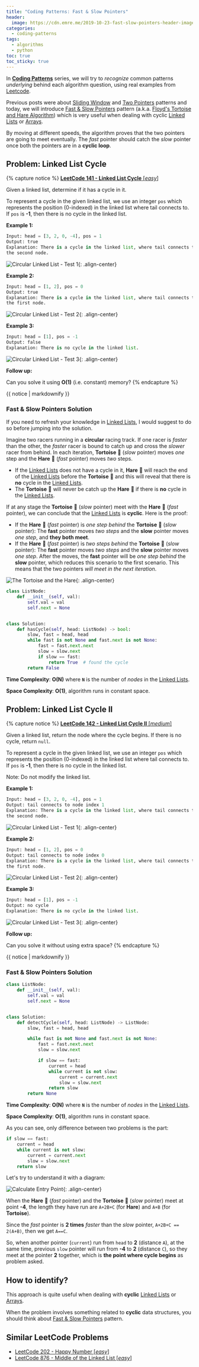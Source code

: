 ```yaml
---
title: "Coding Patterns: Fast & Slow Pointers"
header:
  image: https://cdn.emre.me/2019-10-23-fast-slow-pointers-header-image.jpg
categories:
  - coding-patterns
tags:
  - algorithms
  - python
toc: true
toc_sticky: true
---
```


In **[Coding Patterns](https://emre.me/categories/#coding-patterns)** series, we will try to *recognize* common patterns *underlying* behind each algorithm question, using real examples from [Leetcode](https://leetcode.com/).

Previous posts were about [Sliding Window](https://emre.me/coding-patterns/sliding-window/) and [Two Pointers](https://emre.me/coding-patterns/two-pointers/) patterns and today, we will introduce [Fast & Slow Pointers](https://emre.me/coding-patterns/fast-slow-pointers/) pattern (a.k.a. [Floyd's Tortoise and Hare Algorithm](https://en.wikipedia.org/wiki/Cycle_detection#Floyd's_Tortoise_and_Hare)) which is very useful when dealing with cyclic [Linked Lists](https://emre.me/data-structures/linked-lists/) or [Arrays](https://emre.me/data-structures/lists/).

By moving at different speeds, the algorithm proves that the two pointers are going to meet eventually. The *fast* pointer should catch the *slow* pointer once both the pointers are in a **cyclic loop**.

## Problem: Linked List Cycle ##
{% capture notice %}
[**LeetCode 141 - Linked List Cycle** [*easy*]](https://leetcode.com/problems/linked-list-cycle/)

Given a linked list, determine if it has a cycle in it.

To represent a cycle in the given linked list, we use an integer `pos` which represents the position (0-indexed) in the linked list where tail connects to. If `pos` is **-1**, then there is no cycle in the linked list.

**Example 1:**

```python
Input: head = [3, 2, 0, -4], pos = 1
Output: true
Explanation: There is a cycle in the linked list, where tail connects to 
the second node.
```

![Circular Linked List - Test 1](https://cdn.emre.me/2019-10-23-circularlinkedlist-test1.png){: .align-center}

**Example 2:**

```python
Input: head = [1, 2], pos = 0
Output: true
Explanation: There is a cycle in the linked list, where tail connects to 
the first node.
```

![Circular Linked List - Test 2](https://cdn.emre.me/2019-10-23-circularlinkedlist-test2.png){: .align-center}

**Example 3:**

```python
Input: head = [1], pos = -1
Output: false
Explanation: There is no cycle in the linked list.
```

![Circular Linked List - Test 3](https://cdn.emre.me/2019-10-23-circularlinkedlist-test3.png){: .align-center}

**Follow up:**

Can you solve it using **O(1)** (i.e. constant) memory?
{% endcapture %}

<div class="notice--info">
  {{ notice | markdownify }}
</div>

### Fast & Slow Pointers Solution ###

If you need to refresh your knowledge in [Linked Lists](https://emre.me/data-structures/linked-lists/), I would suggest to do so before jumping into the solution.

Imagine two racers running in a **circular** racing track. If one racer is *faster* than the other, the *faster* racer is bound to catch up and cross the *slower* racer from behind. In each iteration, **Tortoise** :turtle: (*slow* pointer) moves *one* step and the **Hare** :rabbit2: (*fast* pointer) moves *two* steps.

* If the [Linked Lists](https://emre.me/data-structures/linked-lists/) does not have a cycle in it, **Hare** :rabbit2: will reach the end of the [Linked Lists](https://emre.me/data-structures/linked-lists/) before the **Tortoise** :turtle: and this will reveal that there is **no** cycle in the [Linked Lists](https://emre.me/data-structures/linked-lists/).
* The **Tortoise** :turtle: will never be catch up the **Hare** :rabbit2: if there is **no** cycle in the [Linked Lists](https://emre.me/data-structures/linked-lists/).

If at any stage the **Tortoise** :turtle: (*slow* pointer) meet with the **Hare** :rabbit2: (*fast* pointer), we can conclude that the [Linked Lists](https://emre.me/data-structures/linked-lists/) is **cyclic**. Here is the proof:

* If the **Hare** :rabbit2: (*fast* pointer) is *one step behind* the **Tortoise** :turtle: (*slow* pointer): The **fast** pointer moves *two steps* and the **slow** pointer moves *one step*, and **they both meet**.
* If the **Hare** :rabbit2: (*fast* pointer) is *two steps behind* the **Tortoise** :turtle: (*slow* pointer): The **fast** pointer moves *two steps* and the **slow** pointer moves *one step*. After the moves, the **fast** pointer will be *one step behind* the **slow** pointer, which reduces this scenario to the first scenario. This means that the two pointers *will meet in the next iteration*.

![The Tortoise and the Hare](https://cdn.emre.me/2019-10-23-tortoise-and-hare.gif){: .align-center}

```python
class ListNode:
    def __init__(self, val):
        self.val = val
        self.next = None


class Solution:
    def hasCycle(self, head: ListNode) -> bool:
        slow, fast = head, head
        while fast is not None and fast.next is not None:
            fast = fast.next.next
            slow = slow.next
            if slow == fast:
                return True  # found the cycle
        return False
```
**Time Complexity**: **O(N)** where **`N`** is the number of *nodes* in the [Linked Lists](https://emre.me/data-structures/linked-lists/).

**Space Complexity**: **O(1)**, algorithm runs in constant space.

## Problem: Linked List Cycle II ##
{% capture notice %}
[**LeetCode 142 - Linked List Cycle II** [*medium*]](https://leetcode.com/problems/linked-list-cycle-ii/)

Given a linked list, return the node where the cycle begins. If there is no cycle, return `null`.

To represent a cycle in the given linked list, we use an integer `pos` which represents the position (0-indexed) in the linked list where tail connects to. If `pos` is **-1**, then there is no cycle in the linked list.

Note: Do not modify the linked list.

**Example 1:**

```python
Input: head = [3, 2, 0, -4], pos = 1
Output: tail connects to node index 1
Explanation: There is a cycle in the linked list, where tail connects to 
the second node.
```

![Circular Linked List - Test 1](https://cdn.emre.me/2019-10-23-circularlinkedlist-test1.png){: .align-center}

**Example 2:**

```python
Input: head = [1, 2], pos = 0
Output: tail connects to node index 0
Explanation: There is a cycle in the linked list, where tail connects to 
the first node.
```

![Circular Linked List - Test 2](https://cdn.emre.me/2019-10-23-circularlinkedlist-test2.png){: .align-center}

**Example 3:**

```python
Input: head = [1], pos = -1
Output: no cycle
Explanation: There is no cycle in the linked list.
```

![Circular Linked List - Test 3](https://cdn.emre.me/2019-10-23-circularlinkedlist-test3.png){: .align-center}

**Follow up:**

Can you solve it without using extra space?
{% endcapture %}

<div class="notice--info">
  {{ notice | markdownify }}
</div>

### Fast & Slow Pointers Solution ###

```python
class ListNode:
    def __init__(self, val):
        self.val = val
        self.next = None


class Solution:
    def detectCycle(self, head: ListNode) -> ListNode:
        slow, fast = head, head

        while fast is not None and fast.next is not None:
            fast = fast.next.next
            slow = slow.next

            if slow == fast:
                current = head
                while current is not slow:
                    current = current.next
                    slow = slow.next
                return slow
        return None
```
**Time Complexity**: **O(N)** where **`N`** is the number of *nodes* in the [Linked Lists](https://emre.me/data-structures/linked-lists/).

**Space Complexity**: **O(1)**, algorithm runs in constant space.

As you can see, only difference between two problems is the part:

```python
if slow == fast:
    current = head
    while current is not slow:
        current = current.next
        slow = slow.next
    return slow
```

Let's try to understand it with a diagram:

![Calculate Entry Point](https://cdn.emre.me/2019-10-23-fast-slow-pointers-cyclic-entry-point.png){: .align-center}

When the **Hare** :rabbit2: (*fast* pointer) and the **Tortoise** :turtle: (*slow* pointer) meet at point **-4**, the length they have run are `A+2B+C` (for **Hare**) and `A+B` (for **Tortoise**).

Since the *fast* pointer is **2 times** *faster* than the *slow* pointer, `A+2B+C == 2(A+B)`, then we get `A==C`.

So, when another pointer (`current`) run from `head` to **2** (distance `A`), at the same time, previous `slow` pointer will run from **-4** to **2** (distance `C`), so they meet at the pointer **2** together, which is **the point where cycle begins** as problem asked.

## How to identify? ##

This approach is quite useful when dealing with **cyclic** [Linked Lists](https://emre.me/data-structures/linked-lists/) or [Arrays](https://emre.me/data-structures/lists/).

When the problem involves something related to **cyclic** data structures, you should think about [Fast & Slow Pointers](https://emre.me/coding-patterns/fast-slow-pointers/) pattern.

## Similar LeetCode Problems ##
* [LeetCode 202 - Happy Number [*easy*]](https://leetcode.com/problems/happy-number/)
* [LeetCode 876 - Middle of the Linked List [*easy*]](https://leetcode.com/problems/middle-of-the-linked-list/)